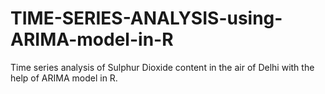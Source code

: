 # TIME-SERIES-ANALYSIS-using-ARIMA-model-in-R
Time series analysis of Sulphur Dioxide content in the air of Delhi with the help of ARIMA model in R.
